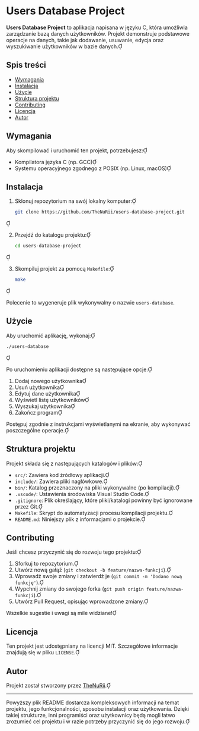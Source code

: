 # Users Database Project

**Users Database Project** to aplikacja napisana w języku C, która umożliwia zarządzanie bazą danych użytkowników. Projekt demonstruje podstawowe operacje na danych, takie jak dodawanie, usuwanie, edycja oraz wyszukiwanie użytkowników w bazie danych.

## Spis treści

- [Wymagania](#wymagania)
- [Instalacja](#instalacja)
- [Użycie](#użycie)
- [Struktura projektu](#struktura-projektu)
- [Contributing](#contributing)
- [Licencja](#licencja)
- [Autor](#autor)

## Wymagania

Aby skompilować i uruchomić ten projekt, potrzebujesz:

- Kompilatora języka C (np. GCC)
- Systemu operacyjnego zgodnego z POSIX (np. Linux, macOS)

## Instalacja

1. Sklonuj repozytorium na swój lokalny komputer:

   ```bash
   git clone https://github.com/TheNuRii/users-database-project.git
   ```


2. Przejdź do katalogu projektu:

   ```bash
   cd users-database-project
   ```


3. Skompiluj projekt za pomocą `Makefile`:

   ```bash
   make
   ```


   Polecenie to wygeneruje plik wykonywalny o nazwie `users-database`.

## Użycie

Aby uruchomić aplikację, wykonaj:


```bash
./users-database
```


Po uruchomieniu aplikacji dostępne są następujące opcje:

1. Dodaj nowego użytkownika
2. Usuń użytkownika
3. Edytuj dane użytkownika
4. Wyświetl listę użytkowników
5. Wyszukaj użytkownika
6. Zakończ program

Postępuj zgodnie z instrukcjami wyświetlanymi na ekranie, aby wykonywać poszczególne operacje.

## Struktura projektu

Projekt składa się z następujących katalogów i plików:

- `src/`: Zawiera kod źródłowy aplikacji.
- `include/`: Zawiera pliki nagłówkowe.
- `bin/`: Katalog przeznaczony na pliki wykonywalne (po kompilacji).
- `.vscode/`: Ustawienia środowiska Visual Studio Code.
- `.gitignore`: Plik określający, które pliki/katalogi powinny być ignorowane przez Git.
- `Makefile`: Skrypt do automatyzacji procesu kompilacji projektu.
- `README.md`: Niniejszy plik z informacjami o projekcie.

## Contributing

Jeśli chcesz przyczynić się do rozwoju tego projektu:

1. Sforkuj to repozytorium.
2. Utwórz nową gałąź (`git checkout -b feature/nazwa-funkcji`).
3. Wprowadź swoje zmiany i zatwierdź je (`git commit -m 'Dodano nową funkcję'`).
4. Wypchnij zmiany do swojego forka (`git push origin feature/nazwa-funkcji`).
5. Utwórz Pull Request, opisując wprowadzone zmiany.

Wszelkie sugestie i uwagi są mile widziane!

## Licencja

Ten projekt jest udostępniany na licencji MIT. Szczegółowe informacje znajdują się w pliku `LICENSE`.

## Autor

Projekt został stworzony przez [TheNuRii](https://github.com/TheNuRii).

---

Powyższy plik README dostarcza kompleksowych informacji na temat projektu, jego funkcjonalności, sposobu instalacji oraz użytkowania. Dzięki takiej strukturze, inni programiści oraz użytkownicy będą mogli łatwo zrozumieć cel projektu i w razie potrzeby przyczynić się do jego rozwoju. 